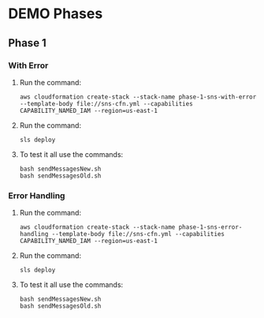 # DEMO Phases

## Phase 1

### With Error

1. Run the command:
   ``` shell
   aws cloudformation create-stack --stack-name phase-1-sns-with-error --template-body file://sns-cfn.yml --capabilities CAPABILITY_NAMED_IAM --region=us-east-1
   ```
2. Run the command:
     ``` shell
     sls deploy
     ```
3. To test it all use the commands:
    ``` shell
    bash sendMessagesNew.sh
    bash sendMessagesOld.sh
    ```

### Error Handling

1. Run the command:
   ``` shell
   aws cloudformation create-stack --stack-name phase-1-sns-error-handling --template-body file://sns-cfn.yml --capabilities CAPABILITY_NAMED_IAM --region=us-east-1
   ```
2. Run the command:
     ``` shell
     sls deploy
     ```
3. To test it all use the commands:
    ``` shell
    bash sendMessagesNew.sh
    bash sendMessagesOld.sh
    ```